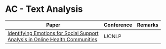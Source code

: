 # AC - Text Analysis
|Paper|Conference|Remarks
|--|--|--|
|[Identifying Emotions for Social Support Analysis in Online Health Communities](http://aclweb.org/anthology/I17-2042)|IJCNLP|  |

<!--stackedit_data:
eyJoaXN0b3J5IjpbLTM3MDkxODkyNCwyMDAxMzQzNjE1LDg5Mz
UxODI1XX0=
-->
